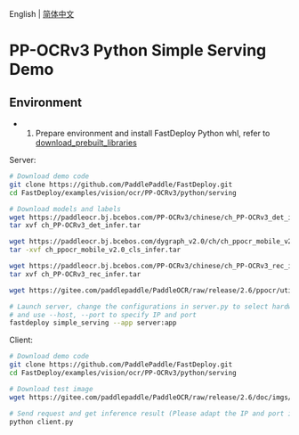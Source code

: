 English | [简体中文](README_CN.md)

# PP-OCRv3 Python Simple Serving Demo

## Environment

- 1. Prepare environment and install FastDeploy Python whl, refer to [download_prebuilt_libraries](../../../../../../docs/en/build_and_install/download_prebuilt_libraries.md)

Server:
```bash
# Download demo code
git clone https://github.com/PaddlePaddle/FastDeploy.git
cd FastDeploy/examples/vision/ocr/PP-OCRv3/python/serving

# Download models and labels
wget https://paddleocr.bj.bcebos.com/PP-OCRv3/chinese/ch_PP-OCRv3_det_infer.tar
tar xvf ch_PP-OCRv3_det_infer.tar

wget https://paddleocr.bj.bcebos.com/dygraph_v2.0/ch/ch_ppocr_mobile_v2.0_cls_infer.tar
tar -xvf ch_ppocr_mobile_v2.0_cls_infer.tar

wget https://paddleocr.bj.bcebos.com/PP-OCRv3/chinese/ch_PP-OCRv3_rec_infer.tar
tar xvf ch_PP-OCRv3_rec_infer.tar

wget https://gitee.com/paddlepaddle/PaddleOCR/raw/release/2.6/ppocr/utils/ppocr_keys_v1.txt

# Launch server, change the configurations in server.py to select hardware, backend, etc.
# and use --host, --port to specify IP and port
fastdeploy simple_serving --app server:app
```

Client:
```bash
# Download demo code
git clone https://github.com/PaddlePaddle/FastDeploy.git
cd FastDeploy/examples/vision/ocr/PP-OCRv3/python/serving

# Download test image
wget https://gitee.com/paddlepaddle/PaddleOCR/raw/release/2.6/doc/imgs/12.jpg

# Send request and get inference result (Please adapt the IP and port if necessary)
python client.py
```
